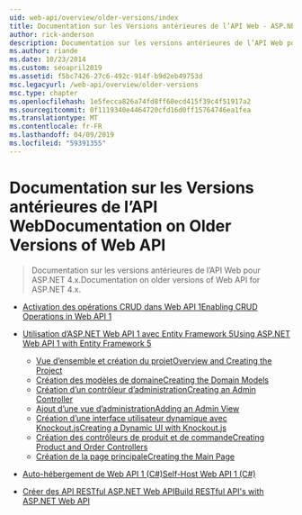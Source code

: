 ```yaml
---
uid: web-api/overview/older-versions/index
title: Documentation sur les Versions antérieures de l’API Web - ASP.NET 4.x
author: rick-anderson
description: Documentation sur les versions antérieures de l’API Web pour ASP.NET 4.x.
ms.author: riande
ms.date: 10/23/2014
ms.custom: seoapril2019
ms.assetid: f5bc7426-27c6-492c-914f-b9d2eb49753d
msc.legacyurl: /web-api/overview/older-versions
msc.type: chapter
ms.openlocfilehash: 1e5fecca826a74fd8ff60ecd415f39c4f51917a2
ms.sourcegitcommit: 0f1119340e4464720cfd16d0ff15764746ea1fea
ms.translationtype: MT
ms.contentlocale: fr-FR
ms.lasthandoff: 04/09/2019
ms.locfileid: "59391355"
---
```

# <a name="documentation-on-older-versions-of-web-api"></a><span data-ttu-id="51473-103">Documentation sur les Versions antérieures de l’API Web</span><span class="sxs-lookup"><span data-stu-id="51473-103">Documentation on Older Versions of Web API</span></span>

> <span data-ttu-id="51473-104">Documentation sur les versions antérieures de l’API Web pour ASP.NET 4.x.</span><span class="sxs-lookup"><span data-stu-id="51473-104">Documentation on older versions of Web API for ASP.NET 4.x.</span></span>


- [<span data-ttu-id="51473-105">Activation des opérations CRUD dans Web API 1</span><span class="sxs-lookup"><span data-stu-id="51473-105">Enabling CRUD Operations in Web API 1</span></span>](creating-a-web-api-that-supports-crud-operations.md)
- [<span data-ttu-id="51473-106">Utilisation d’ASP.NET Web API 1 avec Entity Framework 5</span><span class="sxs-lookup"><span data-stu-id="51473-106">Using ASP.NET Web API 1 with Entity Framework 5</span></span>](using-web-api-1-with-entity-framework-5/index.md)

    - [<span data-ttu-id="51473-107">Vue d’ensemble et création du projet</span><span class="sxs-lookup"><span data-stu-id="51473-107">Overview and Creating the Project</span></span>](using-web-api-1-with-entity-framework-5/using-web-api-with-entity-framework-part-1.md)
    - [<span data-ttu-id="51473-108">Création des modèles de domaine</span><span class="sxs-lookup"><span data-stu-id="51473-108">Creating the Domain Models</span></span>](using-web-api-1-with-entity-framework-5/using-web-api-with-entity-framework-part-2.md)
    - [<span data-ttu-id="51473-109">Création d’un contrôleur d’administration</span><span class="sxs-lookup"><span data-stu-id="51473-109">Creating an Admin Controller</span></span>](using-web-api-1-with-entity-framework-5/using-web-api-with-entity-framework-part-3.md)
    - [<span data-ttu-id="51473-110">Ajout d’une vue d’administration</span><span class="sxs-lookup"><span data-stu-id="51473-110">Adding an Admin View</span></span>](using-web-api-1-with-entity-framework-5/using-web-api-with-entity-framework-part-4.md)
    - [<span data-ttu-id="51473-111">Création d’une interface utilisateur dynamique avec Knockout.js</span><span class="sxs-lookup"><span data-stu-id="51473-111">Creating a Dynamic UI with Knockout.js</span></span>](using-web-api-1-with-entity-framework-5/using-web-api-with-entity-framework-part-5.md)
    - [<span data-ttu-id="51473-112">Création des contrôleurs de produit et de commande</span><span class="sxs-lookup"><span data-stu-id="51473-112">Creating Product and Order Controllers</span></span>](using-web-api-1-with-entity-framework-5/using-web-api-with-entity-framework-part-6.md)
    - [<span data-ttu-id="51473-113">Création de la page principale</span><span class="sxs-lookup"><span data-stu-id="51473-113">Creating the Main Page</span></span>](using-web-api-1-with-entity-framework-5/using-web-api-with-entity-framework-part-7.md)
- [<span data-ttu-id="51473-114">Auto-hébergement de Web API 1 (C#)</span><span class="sxs-lookup"><span data-stu-id="51473-114">Self-Host Web API 1 (C#)</span></span>](self-host-a-web-api.md)
- [<span data-ttu-id="51473-115">Créer des API RESTful ASP.NET Web API</span><span class="sxs-lookup"><span data-stu-id="51473-115">Build RESTful API's with ASP.NET Web API</span></span>](build-restful-apis-with-aspnet-web-api.md)
